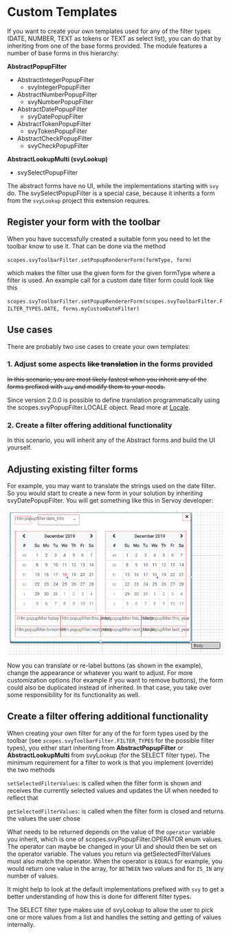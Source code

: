 # Custom Templates

If you want to create your own templates used for any of the filter types (DATE, NUMBER, TEXT as tokens or TEXT as select list), you can do that by inheriting from one of the base forms provided. The module features a number of base forms in this hierarchy:

**AbstractPopupFilter**

* AbstractIntegerPopupFilter
  * svyIntegerPopupFilter
* AbstractNumberPopupFilter
  * svyNumberPopupFilter
* AbstractDatePopupFilter
  * svyDatePopupFilter
* AbstractTokenPopupFilter
  * svyTokenPopupFilter
* AbstractCheckPopupFilter
  * svyCheckPopupFilter

**AbstractLookupMulti (svyLookup)**

* svySelectPopupFilter

The abstract forms have no UI, while the implementations starting with `svy` do. The svySelectPopupFilter is a special case, because it inherits a form from the `svyLookup` project this extension requires.

## Register your form with the toolbar

When you have successfully created a suitable form you need to let the toolbar know to use it. That can be done via the method

`scopes.svyToolbarFilter.setPopupRendererForm(formType, form)`

which makes the filter use the given form for the given formType where a filter is used. An example call for a custom date filter form could look like this

`scopes.svyToolbarFilter.setPopupRendererForm(scopes.svyToolbarFilter.FILTER_TYPES.DATE, forms.myCustomDateFilter)`

## Use cases

There are probably two use cases to create your own templates:

### 1. Adjust some aspects ~~like translation~~ in the forms provided

~~In this scenario, you are most likely fastest when you inherit any of the forms prefixed with `svy` and modify them to your needs.~~

Since version 2.0.0 is possible to define translation programmatically using the scopes.svyPopupFilter.LOCALE object. Read more at [Locale](Home.md#new-locale).

### 2. Create a filter offering additional functionality

In this scenario, you will inherit any of the Abstract forms and build the UI yourself.

## Adjusting existing filter forms

For example, you may want to translate the strings used on the date filter. So you would start to create a new form in your solution by inheriting svyDatePopupFilter. You will get something like this in Servoy developer:

![test](screenshots/custom-date-popup-filter.png)

Now you can translate or re-label buttons (as shown in the example), change the appearance or whatever you want to adjust. For more customization options (for example if you want to remove buttons), the form could also be duplicated instead of inherited. In that case, you take over some responsibility for its functionality as well.

## Create a filter offering additional functionality

When creating your own filter for any of the for form types used by the toolbar (see `scopes.svyToolbarFilter.FILTER_TYPES` for the possible filter types), you either start inheriting from **AbstractPopupFilter** or **AbstractLookupMulti** from svyLookup (for the SELECT filter type). The minimum requirement for a filter to work is that you implement (override) the two methods

`setSelectedFilterValues`: is called when the filter form is shown and receives the currently selected values and updates the UI when needed to reflect that

`getSelectedFilterValues`: is called when the filter form is closed and returns the values the user chose

What needs to be returned depends on the value of the `operator` variable you inherit, which is one of scopes.svyPopupFilter.OPERATOR enum values. The operator can maybe be changed in your UI and should then be set on the operator variable. The values you return via getSelectedFilterValues must also match the operator. When the operator is `EQUALS` for example, you would return one value in the array, for `BETWEEN` two values and for `IS_IN` any number of values.

It might help to look at the default implementations prefixed with `svy` to get a better understanding of how this is done for different filter types.

The SELECT filter type makes use of svyLookup to allow the user to pick one or more values from a list and handles the setting and getting of values internally.
